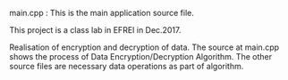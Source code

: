 main.cpp : This is the main application source file.

This project is a class lab in EFREI in Dec.2017.

Realisation of encryption and decryption of data. The source at main.cpp shows the process of Data Encryption/Decryption Algorithm. The other source files are necessary data operations as part of algorithm. 
